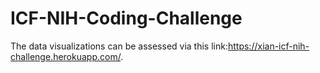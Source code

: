 # ICF-NIH-Coding-Challenge
The data visualizations can be assessed via this link:https://xian-icf-nih-challenge.herokuapp.com/.


